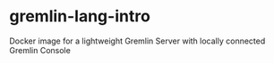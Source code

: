 # gremlin-lang-intro
Docker image for a lightweight Gremlin Server with locally connected Gremlin Console
